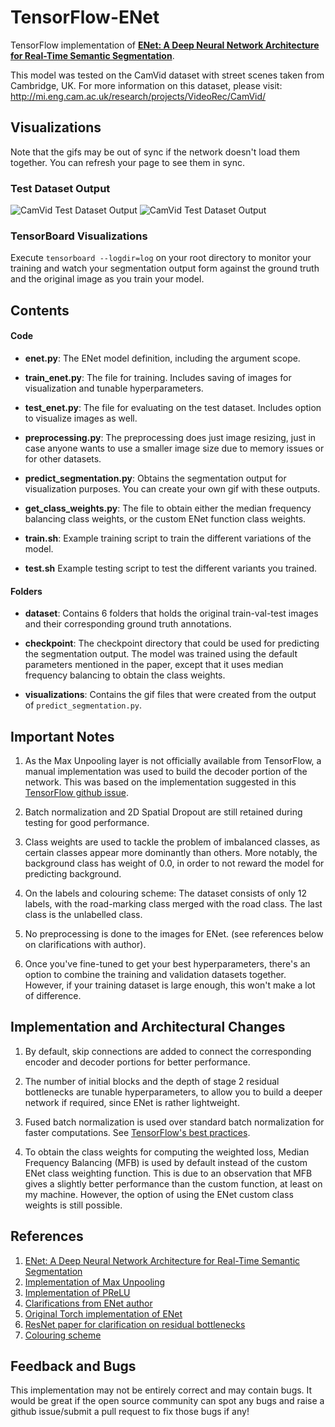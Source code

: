 # TensorFlow-ENet
TensorFlow implementation of [**ENet: A Deep Neural Network Architecture for Real-Time Semantic Segmentation**](https://arxiv.org/pdf/1606.02147.pdf).

This model was tested on the CamVid dataset with street scenes taken from Cambridge, UK. For more information on this dataset, please visit: http://mi.eng.cam.ac.uk/research/projects/VideoRec/CamVid/


## Visualizations
Note that the gifs may be out of sync if the network doesn't load them together. You can refresh your page to see them in sync.

### Test Dataset Output
![CamVid Test Dataset Output](https://github.com/kwotsin/TensorFlow-ENet/blob/master/visualizations/original.gif) ![CamVid Test Dataset Output](https://github.com/kwotsin/TensorFlow-ENet/blob/master/visualizations/output.gif)

### TensorBoard Visualizations
Execute `tensorboard --logdir=log` on your root directory to monitor your training and watch your segmentation output form against the ground truth and the original image as you train your model.


## Contents

#### Code
- **enet.py**: The ENet model definition, including the argument scope.

- **train_enet.py**: The file for training. Includes saving of images for visualization and tunable hyperparameters.

- **test_enet.py**: The file for evaluating on the test dataset. Includes option to visualize images as well.

- **preprocessing.py**: The preprocessing does just image resizing, just in case anyone wants to use a smaller image size due                         to memory issues or for other datasets.

- **predict_segmentation.py**: Obtains the segmentation output for visualization purposes. You can create your own gif with                                  these outputs.

- **get_class_weights.py**: The file to obtain either the median frequency balancing class weights, or the custom ENet                                   function class weights.
- **train.sh**: Example training script to train the different variations of the model.

- **test.sh** Example testing script to test the different variants you trained.

#### Folders

- **dataset**: Contains 6 folders that holds the original train-val-test images and their corresponding ground truth annotations.

- **checkpoint**: The checkpoint directory that could be used for predicting the segmentation output. The model was trained using the default parameters mentioned in the paper, except that it uses median frequency balancing to obtain the class weights.
- **visualizations**: Contains the gif files that were created from the output of `predict_segmentation.py`.


## Important Notes
1. As the Max Unpooling layer is not officially available from TensorFlow, a manual implementation was used to build the decoder portion of the network. This was based on the implementation suggested in this [TensorFlow github issue](https://github.com/tensorflow/tensorflow/issues/2169).

2. Batch normalization and 2D Spatial Dropout are still retained during testing for good performance. 

3. Class weights are used to tackle the problem of imbalanced classes, as certain classes appear more dominantly than others. More notably, the background class has weight of 0.0, in order to not reward the model for predicting background.

4. On the labels and colouring scheme: The dataset consists of only 12 labels, with the road-marking class merged with the road class. The last class is the unlabelled class. 

5. No preprocessing is done to the images for ENet. (see references below on clarifications with author).

6. Once you've fine-tuned to get your best hyperparameters, there's an option to combine the training and validation datasets together. However, if your training dataset is large enough, this won't make a lot of difference.

## Implementation and Architectural Changes
1. By default, skip connections are added to connect the corresponding encoder and decoder portions for better performance.

2. The number of initial blocks and the depth of stage 2 residual bottlenecks are tunable hyperparameters, to allow you to build a deeper network if required, since ENet is rather lightweight.

3. Fused batch normalization is used over standard batch normalization for faster computations. See [TensorFlow's best practices](https://www.tensorflow.org/performance/performance_guide).

4. To obtain the class weights for computing the weighted loss, Median Frequency Balancing (MFB) is used by default instead of the custom ENet class weighting function. This is due to an observation that MFB gives a slightly better performance than the custom function, at least on my machine. However, the option of using the ENet custom class weights is still possible.

## References
1. [ENet: A Deep Neural Network Architecture for Real-Time Semantic Segmentation](https://arxiv.org/pdf/1606.02147.pdf)
2. [Implementation of Max Unpooling](https://github.com/tensorflow/tensorflow/issues/2169)
3. [Implementation of PReLU](https://stackoverflow.com/questions/39975676/how-to-implement-prelu-activation-in-tensorflow)
4. [Clarifications from ENet author](https://github.com/e-lab/ENet-training/issues/56)
5. [Original Torch implementation of ENet](https://github.com/e-lab/ENet-training)
6. [ResNet paper for clarification on residual bottlenecks](https://arxiv.org/pdf/1512.03385.pdf)
7. [Colouring scheme](https://github.com/alexgkendall/SegNet-Tutorial/blob/c922cc4a4fcc7ce279dd998fb2d4a8703f34ebd7/Scripts/test_segmentation_camvid.py)

## Feedback and Bugs
This implementation may not be entirely correct and may contain bugs. It would be great if the open source community can spot any bugs and raise a github issue/submit a pull request to fix those bugs if any!
